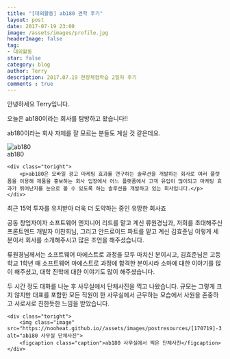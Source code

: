 ```yaml
---
title: "[대외활동] ab180 견학 후기"
layout: post
date: 2017-07-19 23:00
image: /assets/images/profile.jpg
headerImage: false
tag:
- 대외활동
star: false
category: blog
author: Terry
description: 2017.07.19 현장체험학습 2일차 후기
comments : true
---
```

안녕하세요 Terry입니다.  

오늘은 ab180이라는 회사를 탐방하고 왔습니다!!  

ab180이라는 회사 자체를 잘 모르는 분들도 계실 것 같은데요.  
  
<div class="side-by-side">
    <div class="toleft">
        <img class="image" src="https://nooheat.github.io//assets/images/postresources/[170719]-3.png" alt="ab180">
        <figcaption class="caption">ab180</figcaption>
    </div>

    <div class="toright">
        <p>ab180은 모바일 광고 마케팅 효과를 연구하는 솔루션을 개발하는 회사로 여러 플랫폼을 이용해 제품을 홍보하는 회사 입장에서 어느 플랫폼에서 고객 유입이 많이되고 마케팅 효과가 뛰어난지를 눈으로 볼 수 있도록 하는 솔루션을 개발하고 있는 회사입니다.</p>
    </div>
</div>
  
최근 15억 투자를 유치받아 더욱 더 도약하는 중인 유망한 회사죠  

공동 창업자이자 소프트웨어 엔지니어 리드를 맡고 계신 류원경님과, 저희를 초대해주신 프론트엔드 개발자 이찬희님, 그리고 안드로이드 파트를 맡고 계신 김효준님 이렇게 세 분이서 회사를 소개해주시고 많은 조언을 해주셨습니다.  

류원경님께서는 소프트웨어 마에스트로 과정을 모두 마치신 분이시고, 김효준님은 고등학교 1학년 때 소프트웨어 마에스트로 과정에 합격한 분이시라 소마에 대한 이야기를 많이 해주셨고, 대학 진학에 대한 이야기도 많이 해주셨습니다.  
  
<div class="side-by-side">
    <div class="toleft">
        <p>두 시간 정도 대화를 나눈 후 사무실에서 단체사진을 찍고 나왔습니다. 규모는 그렇게 크지 않지만 대표를 포함한 모든 직원이 한 사무실에서 근무하는 모습에서 사원을 존중하고 서로서로 친한듯한 느낌을 받았습니다.</p>
    </div>

    <div class="toright">
        <img class="image" src="https://nooheat.github.io//assets/images/postresources/[170719]-3.png" alt="ab180 사무실 단체사진">
        <figcaption class="caption">ab180 사무실에서 찍은 단체사진</figcaption>
    </div>
</div>
